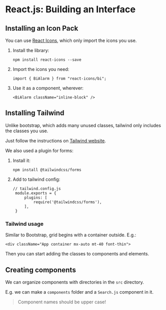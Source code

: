 # React.js: Building an Interface

## Installing an Icon Pack

You can use [React Icons](https://react-icons.github.io/react-icons/), which only import the icons you use.

1. Install the library:

    `npm install react-icons --save`

2. Import the icons you need:

    `import { BiAlarm } from "react-icons/bi";`

3. Use it as a component, wherever:

    `<BiAlarm className="inline-block" />`

## Installing Tailwind

Unlike bootstrap, which adds many unused classes, tailwind only includes the classes you use.

Just follow the instructions on [Tailwind website](https://tailwindcss.com/docs/guides/nextjs).

We also used a plugin for forms:

1. Install it:

    `npm install @tailwindcss/forms`

2. Add to tailwind config:
    ```
    // tailwind.config.js
     module.exports = {
         plugins: [
             require('@tailwindcss/forms'),
         ],
     }
    ```

### Tailwind usage

Similar to Bootstrap, grid begins with a container outside. E.g.:

`<div className="App container mx-auto mt-40 font-thin">`

Then you can start adding the classes to components and elements.

## Creating components

We can organize components with directories in the `src` directory.

E.g. we can make a `components` folder and a `Search.js` component in it.

> Component names should be upper case!
